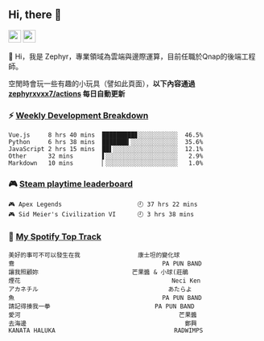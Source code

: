 <!--
**zephyrxvxx7/zephyrxvxx7** is a ✨ _special_ ✨ repository because its `README.md` (this file) appears on your GitHub profile.

Here are some ideas to get you started:

- 🔭 I’m currently working on ...
- 🌱 I’m currently learning ...
- 👯 I’m looking to collaborate on ...
- 🤔 I’m looking for help with ...
- 💬 Ask me about ...
- 📫 How to reach me: ...
- 😄 Pronouns: ...
- ⚡ Fun fact: ...
-->

## Hi, there 👋

<a href="https://www.instagram.com/zephyrxvxx7/"><img src="https://img.shields.io/badge/instagram-3f729b?&style=for-the-badge&logo=instagram&logoColor=white" height=25></a>
<a href="https://zephyrxvxx7.me/"><img src="https://img.shields.io/badge/blog-gray?&style=for-the-badge&logo=hexo&logoColor=white" height=25></a>

👋 Hi，我是 Zephyr，專業領域為雲端與邊際運算，目前任職於Qnap的後端工程師。

空閒時會玩一些有趣的小玩具（譬如此頁面），**以下內容通過 [zephyrxvxx7/actions](https://github.com/zephyrxvxx7/zephyrxvxx7/actions) 每日自動更新**

### ⚡ [Weekly Development Breakdown](https://gist.github.com/zephyrxvxx7/ee1787313f0772b51494d051b5edde7f)

<!-- code_time start -->

```text
Vue.js     8 hrs 40 mins  █████████▊░░░░░░░░░░░  46.5%
Python     6 hrs 38 mins  ███████▍░░░░░░░░░░░░░  35.6%
JavaScript 2 hrs 15 mins  ██▌░░░░░░░░░░░░░░░░░░  12.1%
Other      32 mins        ▌░░░░░░░░░░░░░░░░░░░░   2.9%
Markdown   10 mins        ▏░░░░░░░░░░░░░░░░░░░░   1.0%
```

<!-- code_time end -->

### 🎮 [Steam playtime leaderboard](https://gist.github.com/zephyrxvxx7/f77b8978877f959b69d84723c43a4a64)

<!-- steam_time start -->

```text
🎮 Apex Legends                     🕘 37 hrs 22 mins
🎮 Sid Meier's Civilization VI      🕘 3 hrs 38 mins
```

<!-- steam_time end -->

### 🎵 [My Spotify Top Track](https://gist.github.com/zephyrxvxx7/fe159fde5ec9ebea27e03dd63a71e78f)

<!-- spotify_track start -->

```text
美好的事可不可以發生在我                康士坦的變化球
鴦                                         PA PUN BAND
讓我照顧妳                          芒果醬 & 小球(莊鵑
煙花                                          Neci Ken
アカネチル                                    あたらよ
魚                                         PA PUN BAND
請記得揍我一拳                             PA PUN BAND
愛河                                            芒果醬
去海邊                                            鄭興
KANATA HALUKA                                 RADWIMPS
```

<!-- spotify_track end -->
